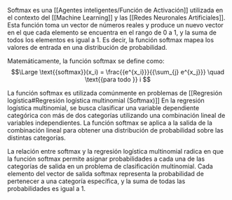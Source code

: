 Softmax es una [[Agentes inteligentes/Función de Activación]] utilizada en el contexto del [[Machine Learning]] y las [[Redes Neuronales Artificiales]]. Esta función toma un vector de números reales y produce un nuevo vector en el que cada elemento se encuentra en el rango de 0 a 1, y la suma de todos los elementos es igual a 1. Es decir, la función softmax mapea los valores de entrada en una distribución de probabilidad.

Matemáticamente, la función softmax se define como:
$$\Large
\text{{softmax}}(x_i) = \frac{{e^{x_i}}}{{\sum_{j} e^{x_j}}} \quad \text{{para todo }} i
$$

La función softmax es utilizada comúnmente en problemas de [[Regresión logística#Regresión logística multinomial (Softmax)]] En la regresión logística multinomial, se busca clasificar una variable dependiente categórica con más de dos categorías utilizando una combinación lineal de variables independientes. La función softmax se aplica a la salida de la combinación lineal para obtener una distribución de probabilidad sobre las distintas categorías.

La relación entre softmax y la regresión logística multinomial radica en que la función softmax permite asignar probabilidades a cada una de las categorías de salida en un problema de clasificación multinomial. Cada elemento del vector de salida softmax representa la probabilidad de pertenecer a una categoría específica, y la suma de todas las probabilidades es igual a 1.